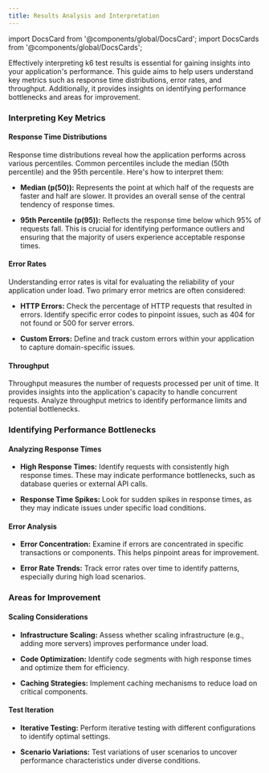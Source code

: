 ```yaml
---
title: Results Analysis and Interpretation
---
```

import DocsCard from '@components/global/DocsCard';
import DocsCards from '@components/global/DocsCards';

<head>
  <title>Stencil Features</title>
</head>
<p>

Effectively interpreting k6 test results is essential for gaining insights into your application's performance. This guide aims to help users understand key metrics such as response time distributions, error rates, and throughput. Additionally, it provides insights on identifying performance bottlenecks and areas for improvement.

### Interpreting Key Metrics

#### Response Time Distributions

Response time distributions reveal how the application performs across various percentiles. Common percentiles include the median (50th percentile) and the 95th percentile. Here's how to interpret them:

- **Median (p(50)):** Represents the point at which half of the requests are faster and half are slower. It provides an overall sense of the central tendency of response times.

- **95th Percentile (p(95)):** Reflects the response time below which 95% of requests fall. This is crucial for identifying performance outliers and ensuring that the majority of users experience acceptable response times.

#### Error Rates

Understanding error rates is vital for evaluating the reliability of your application under load. Two primary error metrics are often considered:

- **HTTP Errors:** Check the percentage of HTTP requests that resulted in errors. Identify specific error codes to pinpoint issues, such as 404 for not found or 500 for server errors.

- **Custom Errors:** Define and track custom errors within your application to capture domain-specific issues.

#### Throughput

Throughput measures the number of requests processed per unit of time. It provides insights into the application's capacity to handle concurrent requests. Analyze throughput metrics to identify performance limits and potential bottlenecks.

### Identifying Performance Bottlenecks

#### Analyzing Response Times

- **High Response Times:** Identify requests with consistently high response times. These may indicate performance bottlenecks, such as database queries or external API calls.

- **Response Time Spikes:** Look for sudden spikes in response times, as they may indicate issues under specific load conditions.

#### Error Analysis

- **Error Concentration:** Examine if errors are concentrated in specific transactions or components. This helps pinpoint areas for improvement.

- **Error Rate Trends:** Track error rates over time to identify patterns, especially during high load scenarios.

### Areas for Improvement

#### Scaling Considerations

- **Infrastructure Scaling:** Assess whether scaling infrastructure (e.g., adding more servers) improves performance under load.

- **Code Optimization:** Identify code segments with high response times and optimize them for efficiency.

- **Caching Strategies:** Implement caching mechanisms to reduce load on critical components.

#### Test Iteration

- **Iterative Testing:** Perform iterative testing with different configurations to identify optimal settings.

- **Scenario Variations:** Test variations of user scenarios to uncover performance characteristics under diverse conditions.

</p>
